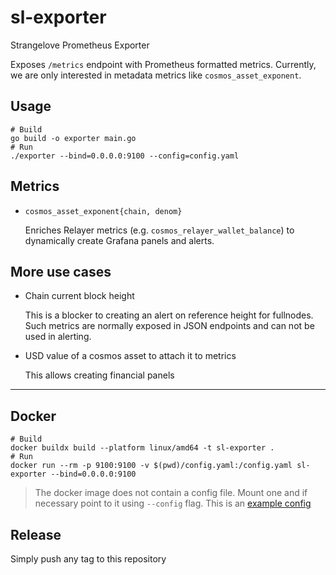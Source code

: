 # sl-exporter

Strangelove Prometheus Exporter

Exposes `/metrics` endpoint with Prometheus formatted metrics. Currently, we are only interested in
metadata metrics like `cosmos_asset_exponent`.

## Usage

```shell
# Build
go build -o exporter main.go
# Run
./exporter --bind=0.0.0.0:9100 --config=config.yaml
```

## Metrics

- `cosmos_asset_exponent{chain, denom}`

  Enriches Relayer metrics (e.g. `cosmos_relayer_wallet_balance`) to dynamically create Grafana panels and alerts.


## More use cases

- Chain current block height

  This is a blocker to creating an alert on reference height for fullnodes. Such metrics are normally exposed in JSON
  endpoints and can not be used in alerting.

- USD value of a cosmos asset to attach it to metrics

  This allows creating financial panels

---

## Docker

```shell
# Build
docker buildx build --platform linux/amd64 -t sl-exporter .
# Run
docker run --rm -p 9100:9100 -v $(pwd)/config.yaml:/config.yaml sl-exporter --bind=0.0.0.0:9100
```

> The docker image does not contain a config file. Mount one and if necessary point to it using `--config` flag.
> This is an [example config](./config.yaml)

## Release

Simply push any tag to this repository
